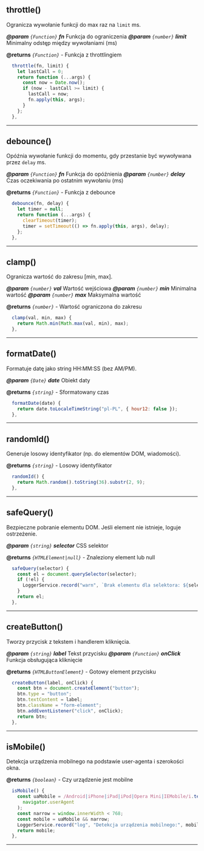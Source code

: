 ## throttle()

Ogranicza wywołanie funkcji do max raz na `limit` ms.

**_@param_** *`{Function}`* _**fn**_  Funkcja do ograniczenia
**_@param_** *`{number}`* _**limit**_  Minimalny odstęp między wywołaniami (ms)

**@returns** *`{Function}`*  - Funkcja z throttlingiem

```javascript
  throttle(fn, limit) {
    let lastCall = 0;
    return function (...args) {
      const now = Date.now();
      if (now - lastCall >= limit) {
        lastCall = now;
        fn.apply(this, args);
      }
    };
  },
```

---

## debounce()

Opóźnia wywołanie funkcji do momentu, gdy przestanie być wywoływana przez `delay` ms.

**_@param_** *`{Function}`* _**fn**_  Funkcja do opóźnienia
**_@param_** *`{number}`* _**delay**_  Czas oczekiwania po ostatnim wywołaniu (ms)

**@returns** *`{Function}`*  - Funkcja z debounce

```javascript
  debounce(fn, delay) {
    let timer = null;
    return function (...args) {
      clearTimeout(timer);
      timer = setTimeout(() => fn.apply(this, args), delay);
    };
  },
```

---

## clamp()

Ogranicza wartość do zakresu [min, max].

**_@param_** *`{number}`* _**val**_  Wartość wejściowa
**_@param_** *`{number}`* _**min**_  Minimalna wartość
**_@param_** *`{number}`* _**max**_  Maksymalna wartość

**@returns** *`{number}`*  - Wartość ograniczona do zakresu

```javascript
  clamp(val, min, max) {
    return Math.min(Math.max(val, min), max);
  },
```

---

## formatDate()

Formatuje datę jako string HH:MM:SS (bez AM/PM).

**_@param_** *`{Date}`* _**date**_  Obiekt daty

**@returns** *`{string}`*  - Sformatowany czas

```javascript
  formatDate(date) {
    return date.toLocaleTimeString("pl-PL", { hour12: false });
  },
```

---

## randomId()

Generuje losowy identyfikator (np. do elementów DOM, wiadomości).

**@returns** *`{string}`*  - Losowy identyfikator

```javascript
  randomId() {
    return Math.random().toString(36).substr(2, 9);
  },
```

---

## safeQuery()

Bezpieczne pobranie elementu DOM.
Jeśli element nie istnieje, loguje ostrzeżenie.

**_@param_** *`{string}`* _**selector**_  CSS selektor

**@returns** *`{HTMLElement|null}`*  - Znaleziony element lub null

```javascript
  safeQuery(selector) {
    const el = document.querySelector(selector);
    if (!el) {
      LoggerService.record("warn", `Brak elementu dla selektora: ${selector}`);
    }
    return el;
  },
```

---

## createButton()

Tworzy przycisk z tekstem i handlerem kliknięcia.

**_@param_** *`{string}`* _**label**_  Tekst przycisku
**_@param_** *`{Function}`* _**onClick**_  Funkcja obsługująca kliknięcie

**@returns** *`{HTMLButtonElement}`*  - Gotowy element przycisku

```javascript
  createButton(label, onClick) {
    const btn = document.createElement("button");
    btn.type = "button";
    btn.textContent = label;
    btn.className = "form-element";
    btn.addEventListener("click", onClick);
    return btn;
  },
```

---

## isMobile()

Detekcja urządzenia mobilnego na podstawie user-agenta i szerokości okna.

**@returns** *`{boolean}`*  - Czy urządzenie jest mobilne

```javascript
  isMobile() {
    const uaMobile = /Android|iPhone|iPad|iPod|Opera Mini|IEMobile/i.test(
      navigator.userAgent
    );
    const narrow = window.innerWidth < 768;
    const mobile = uaMobile && narrow;
    LoggerService.record("log", "Detekcja urządzenia mobilnego:", mobile);
    return mobile;
  },
```

---
